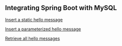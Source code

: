 ## Integrating Spring Boot with MySQL

[Insert a static hello message](http://cs5200-spring2018-bajaj.us-east-2.elasticbeanstalk.com/api/hello/insert)

[Insert a parameterized hello message](http://cs5200-spring2018-bajaj.us-east-2.elasticbeanstalk.com/api/hello/insert/JPA%20Rocks)

[Retrieve all hello messages](http://cs5200-spring2018-bajaj.us-east-2.elasticbeanstalk.com/api/hello/select/all)
